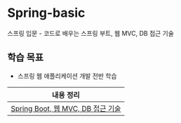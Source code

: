 # Spring-basic
스프링 입문 - 코드로 배우는 스프링 부트, 웹 MVC, DB 접근 기술

## 학습 목표
- 스프링 웹 애플리케이션 개발 전반 학습

| 내용 정리 |
|:---:|
| [Spring Boot, 웹 MVC, DB 접근 기술](https://koeyhk.tistory.com/64) |
